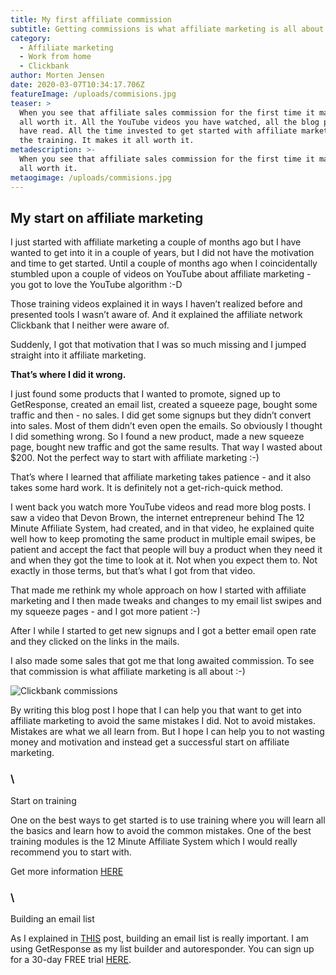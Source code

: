 ```yaml
---
title: My first affiliate commission
subtitle: Getting commissions is what affiliate marketing is all about
category:
  - Affiliate marketing
  - Work from home
  - Clickbank
author: Morten Jensen
date: 2020-03-07T10:34:17.706Z
featureImage: /uploads/commisions.jpg
teaser: >
  When you see that affiliate sales commission for the first time it makes it
  all worth it. All the YouTube videos you have watched, all the blog posts you
  have read. All the time invested to get started with affiliate marketing. All
  the training. It makes it all worth it. 
metadescription: >-
  When you see that affiliate sales commission for the first time it makes it
  all worth it. 
metaogimage: /uploads/commisions.jpg
---
```

## My start on affiliate marketing

I just started with affiliate marketing a couple of months ago but I have wanted to get into it in a couple of years, but I did not have the motivation and time to get started. Until a couple of months ago when I coincidentally stumbled upon a couple of videos on YouTube about affiliate marketing - you got to love the YouTube algorithm :-D

Those training videos explained it in ways I haven’t realized before and presented tools I wasn’t aware of. And it explained the affiliate network Clickbank that I neither were aware of.

Suddenly, I got that motivation that I was so much missing and I jumped straight into it affiliate marketing.

**That’s where I did it wrong.**

I just found some products that I wanted to promote, signed up to GetResponse, created an email list, created a squeeze page, bought some traffic and then - no sales. I did get some signups but they didn’t convert into sales. Most of them didn’t even open the emails. So obviously I thought I did something wrong. So I found a new product, made a new squeeze page, bought new traffic and got the same results. That way I wasted about $200. Not the perfect way to start with affiliate marketing :-)

That’s where I learned that affiliate marketing takes patience - and it also takes some hard work. It is definitely not a get-rich-quick method.

I went back you watch more YouTube videos and read more blog posts. I saw a video that Devon Brown, the internet entrepreneur behind The 12 Minute Affiliate System, had created, and in that video, he explained quite well how to keep promoting the same product in multiple email swipes, be patient and accept the fact that people will buy a product when they need it and when they got the time to look at it. Not when you expect them to. Not exactly in those terms, but that’s what I got from that video.

That made me rethink my whole approach on how I started with affiliate marketing and I then made tweaks and changes to my email list swipes and my squeeze pages - and I got more patient :-)

After I while I started to get new signups and I got a better email open rate and they clicked on the links in the mails.

I also made some sales that got me that long awaited commission. To see that commission is what affiliate marketing is all about :-)

![Clickbank commissions](/uploads/clickbank-sales.jpg "Clickbank commissions")

By writing this blog post I hope that I can help you that want to get into affiliate marketing to avoid the same mistakes I did. Not to avoid mistakes. Mistakes are what we all learn from. But I hope I can help you to not wasting money and motivation and instead get a successful start on affiliate marketing.

### \
Start on training

One on the best ways to get started is to use training where you will learn all the basics and learn how to avoid the common mistakes. One of the best training modules is the 12 Minute Affiliate System which I would really recommend you to start with.

Get more information [HERE](https://pages.myaffiliateoptin.site/promo/12minuteaffiliates/?utm_source=makemoneyonlineninja&utm_medium=web&utm_campaign=12minuteaffiliates)

### \
Building an email list

As I explained in [THIS](https://www.makemoneyonlineninja.com/building-an-email-list/) post, building an email list is really important. I am using GetResponse as my list builder and autoresponder. You can sign up for a 30-day FREE trial [HERE](https://www.getresponse.com/?a=pEkMFNHHwP&c=makemoneyonlineninja).